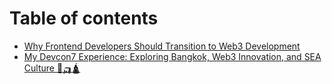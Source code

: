 # Table of contents

* [Why Frontend Developers Should Transition to Web3 Development](README.md)
* [My Devcon7 Experience: Exploring Bangkok, Web3 Innovation, and SEA Culture 🐘🛺🛕](my-devcon7-experience-exploring-bangkok-web3-innovation-and-sea-culture.md)
